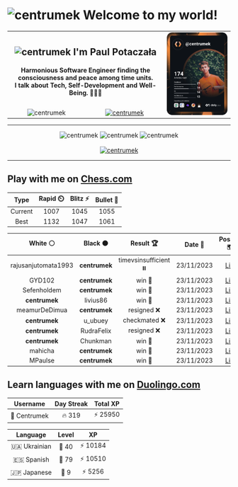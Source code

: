 <h1>
  <img
    src="https://emojis.slackmojis.com/emojis/images/1531849430/4246/blob-sunglasses.gif"
    width="30"
    alt="centrumek"
  />
  Welcome to my world!
</h1>

<table>
  <tbody>
    <tr>
      <td align="center" width="70%" colspan="2">
        <h2>
          <img
            src="https://raw.githubusercontent.com/MartinHeinz/MartinHeinz/master/wave.gif"
            width="30px"
            alt="centrumek"
          />
          I'm Paul Potaczała
        </h2>
        <h4>
          Harmonious Software Engineer finding the consciousness and peace among time units.
          <br/>
          I talk about Tech, Self-Development and Well-Being. 🌿🧘🚀
        </h4>
      </td>
      <td width="30%" rowspan="2">
        <a href="https://app.daily.dev/centrumek">
          <img
            src="./devcard.svg"
            alt="centrumek"
          />
        </a>
      </td>
    </tr>
    <tr align="center">
      <td>
        <img
          src="https://komarev.com/ghpvc/?username=centrumek&label=visitors&color=0e75b6&style=flat"
          alt="centrumek"
        >
      </td>
      <td>
        <a href="https://stackoverflow.com/users/14496012/centrumek">
          <img
            src="https://stackoverflow.com/users/flair/14496012.png?theme=dark"
            alt="centrumek"
          >
        </a>
      </td>
    </tr>
  </tbody>
</table>

---
<div align="center">
  <img 
    src="https://github-readme-stats.vercel.app/api?username=centrumek&show_icons=true&count_private=true&theme=dark&hide_border=true&hide=issues,contribs&bg_color=00000000"
    alt="centrumek"
  />
  <img
    src="https://github-readme-stats.vercel.app/api/top-langs/?username=centrumek&layout=compact&hide_border=true&theme=dark&bg_color=00000000&langs_count=6&exclude_repo=air-statistic-app"
    alt="centrumek"
  />
  <img 
    src="https://github-readme-streak-stats.herokuapp.com?user=centrumek&theme=dark&hide_border=true&background=FFFFFF00"
    alt="centrumek"
  />
  <br/>
  <br/>
  <a href="https://www.buymeacoffee.com/centrumek">
    <img
      src="https://cdn.buymeacoffee.com/buttons/v2/default-orange.png"
      height="50"
      width="210"
      alt="centrumek"
    />
  </a>
</div>

---

## Play with me on [Chess.com](https://www.chess.com/member/centrumek)

<div align="center">
<!--START_SECTION:chessStats-->
<!-- Automatically generated with https://github.com/Balastrong/chess-stats-action -->

| Type | Rapid ⏲️ | Blitz ⚡ | Bullet 🔫 |
|:---:|:---:|:---:|:---:|
| Current | 1007 | 1045 | 1055 |
| Best | 1132 | 1047 | 1061 |

| White ⚪ | Black ⚫ | Result 🏆 | Date 📅 | Position 🗺️ | Type 🕕 |
|:---:|:---:|:---:|:---:|:---:|:---:|
| rajusanjutomata1993 | **centrumek** | timevsinsufficient ⏸️ | 23/11/2023 | <a href="http://www.ee.unb.ca/cgi-bin/tervo/fen.pl?select=8/8/8/8/8/5rk1/8/6K1 b - -">Link</a> | Blitz |
| GYD102 | **centrumek** | win 🥇 | 23/11/2023 | <a href="http://www.ee.unb.ca/cgi-bin/tervo/fen.pl?select=8/2K1k3/5p2/5Pp1/6P1/8/8/4q3 w - -">Link</a> | Blitz |
| Sefenholdem | **centrumek** | win 🥇 | 23/11/2023 | <a href="http://www.ee.unb.ca/cgi-bin/tervo/fen.pl?select=7Q/5RK1/8/6P1/8/kP6/Pr6/8 w - -">Link</a> | Blitz |
| **centrumek** | livius86 | win 🥇 | 23/11/2023 | <a href="http://www.ee.unb.ca/cgi-bin/tervo/fen.pl?select=2k5/1p6/8/5p1p/7P/6K1/8/8 b - -">Link</a> | Blitz |
| meamurDeDimua | **centrumek** | resigned ❌ | 23/11/2023 | <a href="http://www.ee.unb.ca/cgi-bin/tervo/fen.pl?select=7k/p1B5/6pp/2pP4/3pPQ2/3P4/P4PPP/1R4K1 b - -">Link</a> | Blitz |
| **centrumek** | u_ubuey | checkmated ❌ | 23/11/2023 | <a href="http://www.ee.unb.ca/cgi-bin/tervo/fen.pl?select=3r1rk1/p4pp1/3b3p/1Q6/1P6/P3P2P/2PB2P1/q1KR1B1R w - -">Link</a> | Blitz |
| **centrumek** | RudraFelix | resigned ❌ | 23/11/2023 | <a href="http://www.ee.unb.ca/cgi-bin/tervo/fen.pl?select=2r3k1/5pp1/3qP2p/7P/8/4P3/3K4/1r6 w - -">Link</a> | Blitz |
| **centrumek** | Chunkman | win 🥇 | 23/11/2023 | <a href="http://www.ee.unb.ca/cgi-bin/tervo/fen.pl?select=6k1/p5p1/4p1p1/5b2/4q2P/p3P1K1/3r2P1/5B1R b - -">Link</a> | Bullet |
| mahicha | **centrumek** | win 🥇 | 23/11/2023 | <a href="http://www.ee.unb.ca/cgi-bin/tervo/fen.pl?select=8/p7/7R/8/1k4p1/6P1/1q3KPP/8 w - -">Link</a> | Bullet |
| MPaulse | **centrumek** | win 🥇 | 23/11/2023 | <a href="http://www.ee.unb.ca/cgi-bin/tervo/fen.pl?select=8/kp6/5q2/1p1p4/3K4/8/PPP3PP/8 w - -">Link</a> | Bullet |

<!--END_SECTION:chessStats-->
</div>

## Learn languages with me on [Duolingo.com](https://www.duolingo.com/profile/Centrumek)

<div align="center">
<!--START_SECTION:duolingoStats-->
<!-- Automatically generated with https://github.com/centrumek/duolingo-readme-stats-->

| Username | Day Streak | Total XP |
|:---:|:---:|:---:|
| 👤 Centrumek | 🔥 319 | ⚡ 25950 |

| Language | Level | XP |
|:---:|:---:|:---:|
| 🇺🇦 Ukrainian | 👑 40 | ⚡ 10184 |
| 🇪🇸 Spanish | 👑 79 | ⚡ 10510 |
| 🇯🇵 Japanese | 👑 9 | ⚡ 5256 |

<!--END_SECTION:duolingoStats-->
</div>
<!--
**centrumek/centrumek** is a ✨ _special_ ✨ repository because its `README.md` (this file) appears on your GitHub profile.

Here are some ideas to get you started:

- 🔭 I’m currently working on ...
- 🌱 I’m currently learning ...
- 👯 I’m looking to collaborate on ...
- 🤔 I’m looking for help with ...
- 💬 Ask me about ...
- 📫 How to reach me: ...
- 😄 Pronouns: ...
- ⚡ Fun fact: ...
-->
